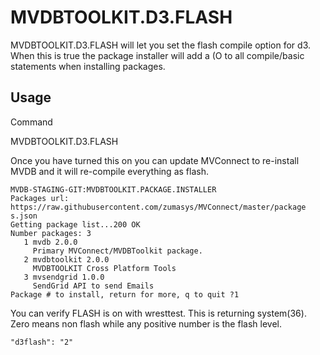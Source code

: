 # MVDBTOOLKIT.D3.FLASH
<PageHeader />

MVDBTOOLKIT.D3.FLASH will let you set the flash compile option for d3.  When this is true the package installer will add a (O to all compile/basic statements when installing packages.

## Usage

Command

MVDBTOOLKIT.D3.FLASH

Once you have turned this on you can update MVConnect to re-install MVDB and it will re-compile everything as flash.

```
MVDB-STAGING-GIT:MVDBTOOLKIT.PACKAGE.INSTALLER
Packages url: https://raw.githubusercontent.com/zumasys/MVConnect/master/package
s.json
Getting package list...200 OK
Number packages: 3
   1 mvdb 2.0.0
     Primary MVConnect/MVDBToolkit package.
   2 mvdbtoolkit 2.0.0
     MVDBTOOLKIT Cross Platform Tools
   3 mvsendgrid 1.0.0
     SendGrid API to send Emails
Package # to install, return for more, q to quit ?1
```

You can verify FLASH is on with wresttest.  This is returning system(36).  Zero means non flash while any positive number is the flash level.

```
"d3flash": "2"
```
</PageFooter>
